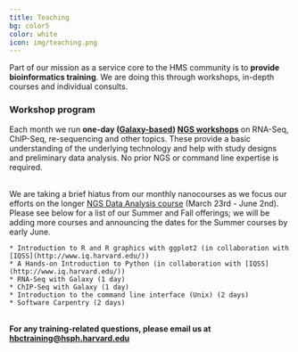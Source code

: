 ```yaml
---
title: Teaching
bg: color5
color: white
icon: img/teaching.png
---
```


Part of our mission as a service core to the HMS community is to **provide bioinformatics training**. We are doing this through workshops, in-depth courses and individual consults.


### Workshop program 

Each month we run **one-day ([Galaxy-based](https://wiki.galaxyproject.org/)) [NGS workshops](http://hbc.github.io/ngs-workshops/)** on RNA-Seq, ChIP-Seq, re-sequencing and other topics. These provide a basic understanding of the underlying technology and help with study designs and preliminary data analysis. No prior NGS or command line expertise is required. 

<br>We are taking a brief hiatus from our monthly nanocourses as we focus our efforts on the longer [NGS Data Analysis course](https://wiki.harvard.edu/confluence/display/hbctraining/NGS+Data+Analysis+Course+Application%2C+Spring+2015) (March 23rd - June 2nd). Please see below for a list of our Summer and Fall offerings; we will be adding more courses and announcing the dates for the Summer courses by early June.

	* Introduction to R and R graphics with ggplot2 (in collaboration with [IQSS](http://www.iq.harvard.edu/))
	* A Hands-on Introduction to Python (in collaboration with [IQSS](http://www.iq.harvard.edu/))
	* RNA-Seq with Galaxy (1 day)
	* ChIP-Seq with Galaxy (1 day)
	* Introduction to the command line interface (Unix) (2 days)
	* Software Carpentry (2 days)


<br>**For any training-related questions, please email us at [hbctraining@hsph.harvard.edu](mailto:hbctraining@hsph.harvard.edu)**

